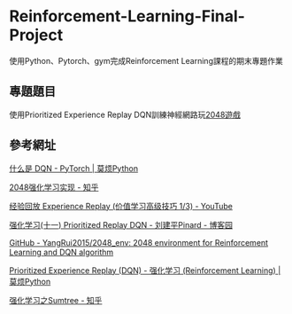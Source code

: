 # Reinforcement-Learning-Final-Project
使用Python、Pytorch、gym完成Reinforcement Learning課程的期末專題作業

專題題目
---
使用Prioritized Experience Replay DQN訓練神經網路玩[2048遊戲](https://pypi.org/project/gym-2048/)

參考網址
---
[什么是 DQN - PyTorch | 莫烦Python](https://mofanpy.com/tutorials/machine-learning/torch/intro-DQN/)

[2048强化学习实现 - 知乎](https://zhuanlan.zhihu.com/p/107561918)

[经验回放 Experience Replay (价值学习高级技巧 1/3) - YouTube](https://www.youtube.com/watch?v=rhslMPmj7SY&ab_channel=ShusenWang)

[强化学习(十一) Prioritized Replay DQN - 刘建平Pinard - 博客园](https://www.cnblogs.com/pinard/p/9797695.html)

[GitHub - YangRui2015/2048_env: 2048 environment for Reinforcement Learning and DQN algorithm](https://github.com/YangRui2015/2048_env)

[Prioritized Experience Replay (DQN) - 强化学习 (Reinforcement Learning) | 莫烦Python](https://mofanpy.com/tutorials/machine-learning/reinforcement-learning/prioritized-replay/)

[强化学习之Sumtree - 知乎](https://zhuanlan.zhihu.com/p/165134346)

